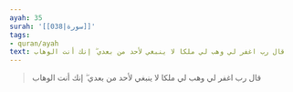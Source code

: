 ```yaml
---
ayah: 35
surah: '[[038|سورة]]'
tags:
- quran/ayah
text: قال رب اغفر لي وهب لي ملكا لا ينبغي لأحد من بعدي ۖ إنك أنت الوهاب
---
```

> قال رب اغفر لي وهب لي ملكا لا ينبغي لأحد من بعدي ۖ إنك أنت الوهاب
